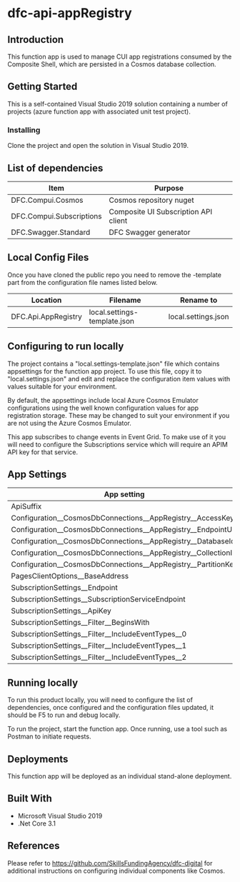 # dfc-api-appRegistry

## Introduction

This function app is used to manage CUI app registrations consumed by the Composite Shell, which are persisted in a Cosmos database collection.

## Getting Started

This is a self-contained Visual Studio 2019 solution containing a number of projects (azure function app with associated unit test project).

### Installing

Clone the project and open the solution in Visual Studio 2019.

## List of dependencies

|Item|Purpose|
|----|-------|
|DFC.Compui.Cosmos|Cosmos repository nuget|
|DFC.Compui.Subscriptions|Composite UI Subscription API client|
|DFC.Swagger.Standard|DFC Swagger generator|


## Local Config Files

Once you have cloned the public repo you need to remove the -template part from the configuration file names listed below.

|Location|Filename|Rename to|
|--------|--------|---------|
|DFC.Api.AppRegistry|local.settings-template.json|local.settings.json|

## Configuring to run locally

The project contains a "local.settings-template.json" file which contains appsettings for the function app project. To use this file, copy it to "local.settings.json" and edit and replace the configuration item values with values suitable for your environment.

By default, the appsettings include local Azure Cosmos Emulator configurations using the well known configuration values for app registration storage. These may be changed to suit your environment if you are not using the Azure Cosmos Emulator.

This app subscribes to change events in Event Grid. To make use of it you will need to configure the Subscriptions service which will require an APIM API key for that service.

## App Settings

|App setting|Value|
|-----------|-----|
|ApiSuffix|dev|
|Configuration__CosmosDbConnections__AppRegistry__AccessKey|__CosmosAccessKey__|
|Configuration__CosmosDbConnections__AppRegistry__EndpointUrl|__CosmosEndpoint__|
|Configuration__CosmosDbConnections__AppRegistry__DatabaseId|composition|
|Configuration__CosmosDbConnections__AppRegistry__CollectionId|appregistry|
|Configuration__CosmosDbConnections__AppRegistry__PartitionKey|/PartitionKey|
|PagesClientOptions__BaseAddress|__ContentApiEndpoint__/api/execute/|
|SubscriptionSettings__Endpoint|__ThisFunctionAppBaseAddress__/pages/webhook|
|SubscriptionSettings__SubscriptionServiceEndpoint|__SubscriptionServiceEndpoint__|
|SubscriptionSettings__ApiKey|__SubscriptionServiceApimKey__|
|SubscriptionSettings__Filter__BeginsWith|/dfc-app-pages/|
|SubscriptionSettings__Filter__IncludeEventTypes__0|published|
|SubscriptionSettings__Filter__IncludeEventTypes__1|unpublished|
|SubscriptionSettings__Filter__IncludeEventTypes__2|deleted|

## Running locally

To run this product locally, you will need to configure the list of dependencies, once configured and the configuration files updated, it should be F5 to run and debug locally.

To run the project, start the function app. Once running, use a tool such as Postman to initiate requests.

## Deployments

This function app will be deployed as an individual stand-alone deployment.

## Built With

* Microsoft Visual Studio 2019
* .Net Core 3.1

## References

Please refer to https://github.com/SkillsFundingAgency/dfc-digital for additional instructions on configuring individual components like Cosmos.
